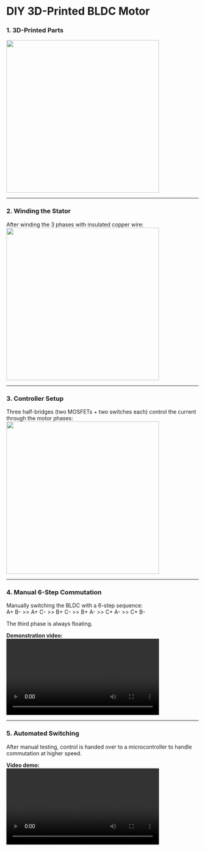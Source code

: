 # DIY 3D-Printed BLDC Motor

### 1. 3D-Printed Parts  
<img src="https://github.com/user-attachments/assets/6aaf33a3-73a0-4dd1-91ba-5e552e39bd1f" width="400">

---

### 2. Winding the Stator  
After winding the 3 phases with insulated copper wire:  
<img src="https://github.com/user-attachments/assets/6ff5c589-9ef0-4acd-8447-f76fcb8dbe27" width="400">

---

### 3. Controller Setup  
Three half-bridges (two MOSFETs + two switches each) control the current through the motor phases:  
<img src="https://github.com/user-attachments/assets/46c14680-b4f9-4bac-8be6-177d3579f620" width="400">

---

### 4. Manual 6-Step Commutation  
Manually switching the BLDC with a 6-step sequence:  
A+ B- >> A+ C- >> B+ C- >> B+ A- >> C+ A- >> C+ B-

The third phase is always floating.  

**Demonstration video:**  
<video src="https://github.com/user-attachments/assets/8ec74159-b880-4181-af10-d34e4422a3e5" width="400" controls></video>

---

### 5. Automated Switching  
After manual testing, control is handed over to a microcontroller to handle commutation at higher speed.  

**Video demo:**  
<video src="https://github.com/user-attachments/assets/efec8cac-a067-41b0-9e34-fba383cbe5c5" width="400" controls></video>
